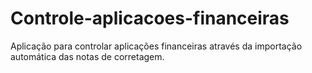 # Controle-aplicacoes-financeiras
Aplicação para controlar aplicações financeiras através da importação automática das notas de corretagem.
